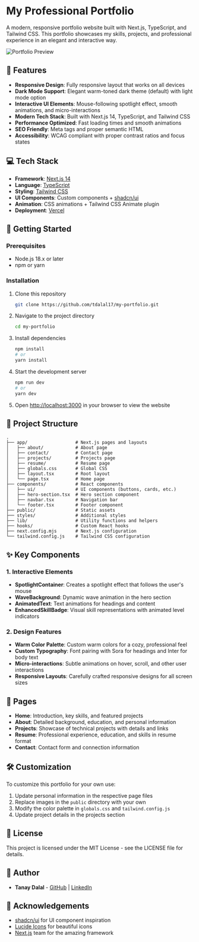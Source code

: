 # My Professional Portfolio

A modern, responsive portfolio website built with Next.js, TypeScript, and Tailwind CSS. This portfolio showcases my skills, projects, and professional experience in an elegant and interactive way.

![Portfolio Preview](https://via.placeholder.com/1200x630/1B1814/F5EBE0?text=Tanay+Dalal+Portfolio)

## 🌟 Features

- **Responsive Design**: Fully responsive layout that works on all devices
- **Dark Mode Support**: Elegant warm-toned dark theme (default) with light mode option
- **Interactive UI Elements**: Mouse-following spotlight effect, smooth animations, and micro-interactions
- **Modern Tech Stack**: Built with Next.js 14, TypeScript, and Tailwind CSS
- **Performance Optimized**: Fast loading times and smooth animations
- **SEO Friendly**: Meta tags and proper semantic HTML
- **Accessibility**: WCAG compliant with proper contrast ratios and focus states

## 💻 Tech Stack

- **Framework**: [Next.js 14](https://nextjs.org/)
- **Language**: [TypeScript](https://www.typescriptlang.org/)
- **Styling**: [Tailwind CSS](https://tailwindcss.com/)
- **UI Components**: Custom components + [shadcn/ui](https://ui.shadcn.com/)
- **Animation**: CSS animations + Tailwind CSS Animate plugin
- **Deployment**: [Vercel](https://vercel.com/)

## 🚀 Getting Started

### Prerequisites

- Node.js 18.x or later
- npm or yarn

### Installation

1. Clone this repository
   ```bash
   git clone https://github.com/tdalal17/my-portfolio.git
   ```

2. Navigate to the project directory
   ```bash
   cd my-portfolio
   ```

3. Install dependencies
   ```bash
   npm install
   # or
   yarn install
   ```

4. Start the development server
   ```bash
   npm run dev
   # or
   yarn dev
   ```

5. Open [http://localhost:3000](http://localhost:3000) in your browser to view the website

## 📝 Project Structure

```
.
├── app/                  # Next.js pages and layouts
│   ├── about/            # About page
│   ├── contact/          # Contact page
│   ├── projects/         # Projects page
│   ├── resume/           # Resume page
│   ├── globals.css       # Global CSS
│   ├── layout.tsx        # Root layout
│   └── page.tsx          # Home page
├── components/           # React components
│   ├── ui/               # UI components (buttons, cards, etc.)
│   ├── hero-section.tsx  # Hero section component
│   ├── navbar.tsx        # Navigation bar
│   └── footer.tsx        # Footer component
├── public/               # Static assets
├── styles/               # Additional styles
├── lib/                  # Utility functions and helpers
├── hooks/                # Custom React hooks
├── next.config.mjs       # Next.js configuration
└── tailwind.config.js    # Tailwind CSS configuration
```

## ✨ Key Components

### 1. Interactive Elements

- **SpotlightContainer**: Creates a spotlight effect that follows the user's mouse
- **WaveBackground**: Dynamic wave animation in the hero section
- **AnimatedText**: Text animations for headings and content
- **EnhancedSkillBadge**: Visual skill representations with animated level indicators

### 2. Design Features

- **Warm Color Palette**: Custom warm colors for a cozy, professional feel
- **Custom Typography**: Font pairing with Sora for headings and Inter for body text
- **Micro-interactions**: Subtle animations on hover, scroll, and other user interactions
- **Responsive Layouts**: Carefully crafted responsive designs for all screen sizes

## 📱 Pages

- **Home**: Introduction, key skills, and featured projects
- **About**: Detailed background, education, and personal information
- **Projects**: Showcase of technical projects with details and links
- **Resume**: Professional experience, education, and skills in resume format
- **Contact**: Contact form and connection information

## 🛠️ Customization

To customize this portfolio for your own use:

1. Update personal information in the respective page files
2. Replace images in the `public` directory with your own
3. Modify the color palette in `globals.css` and `tailwind.config.js`
4. Update project details in the projects section

## 📄 License

This project is licensed under the MIT License - see the LICENSE file for details.

## 👤 Author

- **Tanay Dalal** - [GitHub](https://github.com/tdalal17) | [LinkedIn](https://linkedin.com/in/tanaydalal)

## 🙏 Acknowledgements

- [shadcn/ui](https://ui.shadcn.com/) for UI component inspiration
- [Lucide Icons](https://lucide.dev/) for beautiful icons
- [Next.js](https://nextjs.org/) team for the amazing framework